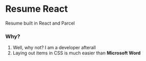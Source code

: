# Resume React

Resume built in React and Parcel

### Why?

1.  Well, why not? I am a developer afterall
2.  Laying out items in CSS is much easier than **Microsoft Word**
